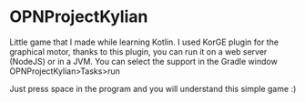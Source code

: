# OPNProjectKylian

Little game that I made while learning Kotlin. 
I used KorGE plugin for the graphical motor, thanks to this plugin, you can run it on a web server (NodeJS) or in a JVM. You can select the support in the Gradle window OPNProjectKylian>Tasks>run

Just press space in the program and you will understand this simple game :)


